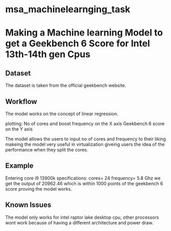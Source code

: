 # msa_machinelearnging_task 
# Making a Machine learning Model to get a Geekbench 6 Score for Intel 13th-14th gen Cpus

## Dataset
The dataset is taken from the official geekbench website.

## Workflow
The model works on the concept of linear regression.

plotting: No of cores and boost frequency on the X axis
          Geekbench 6 score on the Y axis 
          
The model allows the users to input no of cores and frequency to their liking makeing the model very useful in virtualization giveing users the idea of the performance when they split the cores.

## Example
Entering core i9 13900k specifications: cores= 24 frequency= 5.8 Ghz
we get the output of 20962.46 which is within 1000 points of the geekbench 6 score proving the model works.

## Known Issues
The model only works for intel raptor lake desktop cpu, other processors wont work because of having a different architecture and power draw.
